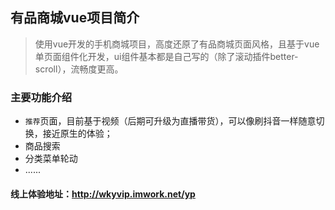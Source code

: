 ## 有品商城vue项目简介
>使用vue开发的手机商城项目，高度还原了有品商城页面风格，且基于vue单页面组件化开发，ui组件基本都是自己写的（除了滚动插件better-scroll），流畅度更高。
### 主要功能介绍
* `推荐`页面，目前基于视频（后期可升级为直播带货），可以像刷抖音一样随意切换，接近原生的体验；
* 商品搜索
* 分类菜单轮动
* ......
#### 线上体验地址：http://wkyvip.imwork.net/yp

